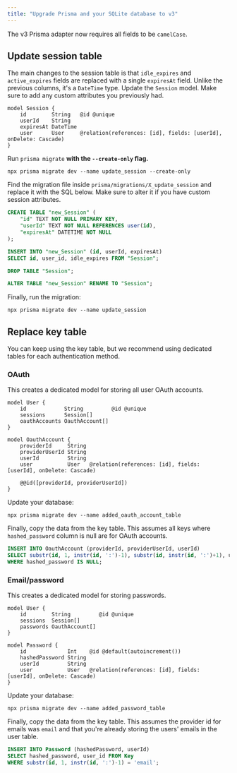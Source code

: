 ```yaml
---
title: "Upgrade Prisma and your SQLite database to v3"
---
```


The v3 Prisma adapter now requires all fields to be `camelCase`.

## Update session table

The main changes to the session table is that `idle_expires` and `active_expires` fields are replaced with a single `expiresAt` field. Unlike the previous columns, it's a `DateTime` type. Update the `Session` model. Make sure to add any custom attributes you previously had. 

```prisma
model Session {
    id        String   @id @unique
    userId    String
    expiresAt DateTime
    user      User     @relation(references: [id], fields: [userId], onDelete: Cascade)
}
```

Run `prisma migrate` **with the `--create-only` flag.**

```
npx prisma migrate dev --name update_session --create-only
```

Find the migration file inside `prisma/migrations/X_update_session` and replace it with the SQL below. Make sure to alter it if you have custom session attributes.

```sql
CREATE TABLE "new_Session" (
    "id" TEXT NOT NULL PRIMARY KEY,
    "userId" TEXT NOT NULL REFERENCES user(id),
    "expiresAt" DATETIME NOT NULL
);

INSERT INTO "new_Session" (id, userId, expiresAt)
SELECT id, user_id, idle_expires FROM "Session";

DROP TABLE "Session";

ALTER TABLE "new_Session" RENAME TO "Session";
```

Finally, run the migration:

```
npx prisma migrate dev --name update_session
```

## Replace key table

You can keep using the key table, but we recommend using dedicated tables for each authentication method.

### OAuth

This creates a dedicated model for storing all user OAuth accounts.

```prisma
model User {
    id            String         @id @unique
    sessions      Session[]
    oauthAccounts OauthAccount[]
}

model OauthAccount {
    providerId     String
    providerUserId String
    userId         String
    user           User   @relation(references: [id], fields: [userId], onDelete: Cascade)

    @@id([providerId, providerUserId])
}
```

Update your database:

```
npx prisma migrate dev --name added_oauth_account_table
```

Finally, copy the data from the key table. This assumes all keys where `hashed_password` column is null are for OAuth accounts.

```sql
INSERT INTO OauthAccount (providerId, providerUserId, userId)
SELECT substr(id, 1, instr(id, ':')-1), substr(id, instr(id, ':')+1), user_id FROM "Key"
WHERE hashed_password IS NULL;
```

### Email/password

This creates a dedicated model for storing passwords.

```prisma
model User {
    id        String         @id @unique
    sessions  Session[]
    passwords OauthAccount[]
}

model Password {
    id             Int    @id @default(autoincrement())
    hashedPassword String
    userId         String
    user           User   @relation(references: [id], fields: [userId], onDelete: Cascade)
}
```

Update your database:

```
npx prisma migrate dev --name added_password_table
```

Finally, copy the data from the key table. This assumes the provider id for emails was `email` and that you're already storing the users' emails in the user table.

```sql
INSERT INTO Password (hashedPassword, userId)
SELECT hashed_password, user_id FROM Key
WHERE substr(id, 1, instr(id, ':')-1) = 'email';
```
